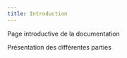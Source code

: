 ```yaml
---
title: Introduction
---
```


Page introductive de la documentation

Présentation des différentes parties

<!-- SPDX-License-Identifier: MPL-2.0 -->
